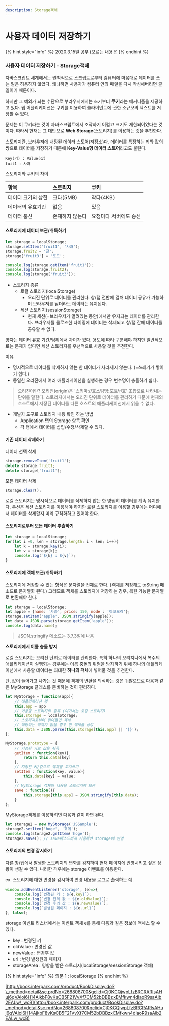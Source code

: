 ```yaml
---
description: Storage객체
---
```


# 사용자 데이터 저장하기

{% hint style="info" %}
2020.3.15일 공부 \(모르는 내용은 
{% endhint %}

### 사용자 데이터 저장하기 - Storage객체

자바스크립트 세계에서는 원칙적으로 스크립트로부터 컴퓨터에 마음대로 데이터를 쓰는 일은 허용하지 않았다. 왜냐하면 사용자가 컴퓨터 안의 파일을 다시 작성해버리면 클일이기 때문이다.

하지만 그 예외가 되는 수단으로 부라우저에서는 초기부터 **쿠키**라는 메커니즘을 제공하고 있다. 웹 어플리케이션은 쿠키를 이용하여 클라이언트에 관한 소규모의 텍스트를 저장할 수 있다.

문제는 이 쿠키라는 것이 자바스크립트에서 조작하기 어렵고 크기도 제한되어있다는 것이다. 따라서 현재는 그 대안으로 **Web Storage**\(스토리지\)를 이용하는 것을 추천한다.

스토리지란, 브라우저에 내장된 데이터 스토어\(저장소\)다. 데이터를 특정하는 키와 값의 쌍으로 데이터를 저장하기 때문에 **Key-Value형 데이터 스토어**라고도 불린다.

```text
Key(키) : Value(값)
fuit1 : 사과
```

스토리지와 쿠키의 차이

| 항목 | 스토리지 | 쿠키 |
| :--- | :--- | :--- |
| 데이터 크기의 상한 | 크다\(5MB\) | 작다\(4KB\) |
| 데이터의 유효기간 | 없음 | 있음 |
| 데이터 통신 | 존재하지 않는다 | 요청마다 서버에도 송신 |

#### 스토리지에 데이터 보관/취득하기

```javascript
let storage = localStorage;
storage.setItem('fruit1', '사과');
storage.fruit2 = '귤';
storage['fruit3'] = '포도';

console.log(storage.getItem('fruit1'));
console.log(storage.fruit2);
console.log(storage['fruit3']);
```

* 스토리지 종류
  * 로컬 스토리지\(localStorage\)
    * 오리진 단위로 데이터를 관리한다. 창/탭 전반에 걸쳐 데이터 공유가 가능하며 브라우저를 닫더라도 데이터는 유지된다.
  * 세션 스토리지\(sessionStorage\)
    * 현재 세션\(=브라우저가 열려있는 동안\)에서만 유지되는 데이터를 관리한다. 브라우저를 클로즈한 타이밍에 데이터는 삭제되고 창/탭 간에 데이터를 공유할 수 없다.

양자는 데이터 유효 기간/범위에서 차이가 있다. 용도에 따라 구분해야 하지만 일반적으로는 문제가 없다면 세션 스토리지를 우선적으로 사용할 것을 추천한다.

이유

* 명시적으로 데이터를 삭제하지 않는 한 데이터가 사라지지 않는다. \(=쓰레기가 쌓이기 쉽다.\)
* 동일한 오리진에서 여러 애플리케이션을 실행하는 경우 변수명이 충돌하기 쉽다.

> 오리진이란? 오리진\(origin\)은 '스키마://호스팅명:포트번호' 조합으로 나타내는 단위를 말한다. 스토리지에서는 오리진 단위로 데이터를 관리하기 때문에 현재의 호스트에서 저장된 데이터를 다른 호스트의 애플리케이션에서 읽을 수 없다.

* 개발자 도구로 스토리지 내용 확인 하는 방법
  * Application 탭의 Storage 항목 확인
  * 각 행에서 데이터를 삽입/수정/삭제할 수 있다.

#### 기존 데이터 삭제하기

데이터 선택 삭제

```javascript
storage.removeItem('fruit1');
delete storage.fruit1;
delete storage['fruit1'];
```

모든 데이터 삭제

```javascript
storage.clear();
```

로컬 스토리지는 명시적으로 데이터를 삭제하지 않는 한 영원히 데이터를 계속 유지한다. 우선은 세션 스토리지를 이용해야 하지만 로컬 스토리지를 이용할 경우에는 어디에서 데이터를 삭제할지 미리 규칙화하고 있어야 한다.

#### 스토리지로부터 모든 데이터 추출하기

```javascript
let storage = localStorage;
for(let i =0, len = storage.length; i < len; i++){
    let k = storage.key(i);
    let v = storage[k];
    console.log(`${k} : ${v}`);
}
```

#### 스토리지에 객체 보관/취득하기

스토리지에 저장할 수 있는 형식은 문자열을 전제로 한다. \(객체를 저장해도 toString 메소드로 문자열화 된다.\) 그러므로 객체를 스토리지에 저장하는 경우, 복원 가능한 문자열로 변환해야 한다.

```javascript
let storage = localStorage;
let apple = {name: '사과', price: 150, mode : '아오모리'};
storage.setItem('apple', JSON.stringify(apple));
let data = JSON.parse(storage.getItem('apple'));
console.log(data.name);
```

> JSON.stringify 메소드는 3.7.3절에 나옴

**스토리지에서 이름 충돌 방지**

로컬 스토리지는 오리진 단위로 데이터를 관리한다. 특히 하나의 오리지니에서 복수의 애플리케이션이 실행되는 경우에는 이름 충돌의 위험을 방지하기 위해 하나의 애플리케이션에서 사용할 데이터는 최대한 **하나의 객체**에 넣어둘 것을 추천한다.

단, 값이 들어가고 나가는 것 때문에 객체의 변환을 의식하는 것은 귀찮으므로 다음과 같은 MyStorage 클래스를 준비하는 것이 편리하다.

```javascript
let MyStorage = function(app){
    // 애플리케이션 명
    this.app = app
    // 이용할 스토리지의 종류 (여기서는 로컬 스토리지)
    this.storage = localStorage;
    // 스토리지로부터 읽어들인 객체
    // 해당하는 객체가 없을 경우 빈 객체를 생성
    this.data = JSON.parse(this.storage[this.app] || '{}');
};

MyStorage.prototype = {
    // 지정된 키로 값을 취득
    getItem : function(key){
        return this.data[key]
    },
    // 지정된 키/값으로 객체를 고쳐쓰기
    setItem : function(key, value){
        this.data[key] = value;
    },
    // MyStorage 객체의 내용을 스토리지에 보관
    save : function(){
        this.storage[this.app] = JSON.stringify(this.data);
    }
};
```

MyStorage객체를 이용하려면 다음과 같이 하면 된다.

```javascript
let storage2 = new MyStorage('JSSample');
storage2.setItem('hoge', '호게');
console.log(storage2.getItem('hoge'));
storage2.save(); // save메소드까지 사용해야 storage에 반영
```

#### 스토리지의 변경 감시하기

다른 창/탭에서 발생한 스토리지의 변화를 감지하여 현재 페이지에 반영시키고 싶은 상황이 생길 수 있다. 니러한 격우에는 storage 이벤트를 이용한다.

ex. 스토리지에 대한 변경을 감시하여 변경 내용을 로그로 출력하는 예.

```javascript
window.addEventListener('storage', (e)=>{
    console.log(`변경된 키 : ${e.key}`);
    console.log(`변경 전의 값 : ${e.oldValue}`);
    console.log(`변경 후의 값 : ${e.newValue}`);
    console.log(`발생원 페이지 : ${e.url}`)
}, false);
```

storage 이벤트 리스너에서는 이벤트 객체 e를 통해 다음과 같은 정보에 액세스 할 수 있다.

* key : 변경된 키
* oldValue : 변경전 값
* newValue : 변경후 값
* url : 변경 발생원의 페이지
* storageArea : 영향을 받은 스토리지\(localStorage/sessionStorage 객체\)

{% hint style="info" %}
의문 1 : localStorage
{% endhint %}

[http://book.interpark.com/product/BookDisplay.do?\_method=detail&sc.prdNo=268808700&gclid=Cj0KCQjwpLfzBRCRARIsAHuj6qVAloi6H14AjkbF8vKsCB5F21VvXf7CM52bDBBzxEMfkwn4dIaoR9saAib2EALw\_wcB](http://book.interpark.com/product/BookDisplay.do?_method=detail&sc.prdNo=268808700&gclid=Cj0KCQjwpLfzBRCRARIsAHuj6qVAloi6H14AjkbF8vKsCB5F21VvXf7CM52bDBBzxEMfkwn4dIaoR9saAib2EALw_wcB)

